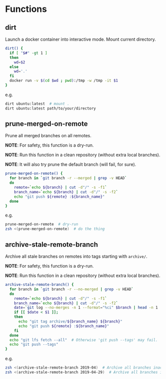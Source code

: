 # Functions

## dirt
Launch a docker container into interactive mode. Mount current directory.

```sh
dirt() {
  if [ "$#" -gt 1 ]
  then
    wd=$2
  else
    wd='.'
  fi
  docker run -v $(cd $wd ; pwd):/tmp -w /tmp -it $1
}
```
e.g.
```sh
dirt ubuntu:latest  # mount .
dirt ubuntu:latest path/to/your/directory
```

## prune-merged-on-remote

Prune all merged branches on all remotes.

**NOTE**: For safety, this function is a dry-run.

**NOTE**: Run this function in a clean repository (without extra local branches).

**NOTE**: It will also try prune the default branch (will fail, for sure).

```sh
prune-merged-on-remote() {
  for branch in `git branch -r --merged | grep -v HEAD`
  do
    remote=`echo ${branch} | cut -d"/" -s -f1`
    branch_name=`echo ${branch} | cut -d"/" -s -f2`
    echo "git push ${remote} :${branch_name}"
  done
}
```

e.g.

```sh
prune-merged-on-remote  # dry-run
zsh <(prune-merged-on-remote)  # do the thing
```

## archive-stale-remote-branch

Archive all stale branches on remotes into tags starting with `archive/`.

**NOTE**: For safety, this function is a dry-run.

**NOTE**: Run this function in a clean repository (without extra local branches).

```sh
archive-stale-remote-branch() {
  for branch in `git branch -r --no-merged | grep -v HEAD`
  do
    remote=`echo ${branch} | cut -d"/" -s -f1`
    branch_name=`echo ${branch} | cut -d"/" -s -f2`
    date=`git log --no-merges -n 1 --format="%ci" $branch | head -n 1 | cut -d" " -f1`
    if [[ $date < $1 ]];
    then
      echo "git tag archive/${branch_name} ${branch}"
      echo "git push ${remote} :${branch_name}"
    fi
  done
  echo "git lfs fetch --all"  # Otherwise 'git push --tags' may fail.
  echo "git push --tags"
}
```
e.g.
```sh
zsh <(archive-stale-remote-branch 2019-04)  # Archive all branches inactive since April 2019.
zsh <(archive-stale-remote-branch 2019-04-29)  # Archive all branches inactive since April 29th, 2019.
```
